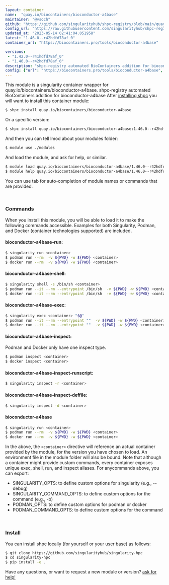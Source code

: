 ```yaml
---
layout: container
name:  "quay.io/biocontainers/bioconductor-a4base"
maintainer: "@vsoch"
github: "https://github.com/singularityhub/shpc-registry/blob/main/quay.io/biocontainers/bioconductor-a4base/container.yaml"
config_url: "https://raw.githubusercontent.com/singularityhub/shpc-registry/main/quay.io/biocontainers/bioconductor-a4base/container.yaml"
updated_at: "2023-05-14 02:41:04.051958"
latest: "1.46.0--r42hdfd78af_0"
container_url: "https://biocontainers.pro/tools/bioconductor-a4base"

versions:
 - "1.42.0--r41hdfd78af_0"
 - "1.46.0--r42hdfd78af_0"
description: "shpc-registry automated BioContainers addition for bioconductor-a4base"
config: {"url": "https://biocontainers.pro/tools/bioconductor-a4base", "maintainer": "@vsoch", "description": "shpc-registry automated BioContainers addition for bioconductor-a4base", "latest": {"1.46.0--r42hdfd78af_0": "sha256:1779e06e05900eea825f81ed63c402a8374af1d8e878ee769a8572a3bf2f6a21"}, "tags": {"1.42.0--r41hdfd78af_0": "sha256:2e01fe380337c1f68299b2b1e93402bfe9c60180a4820639a5685c8b6e53e27c", "1.46.0--r42hdfd78af_0": "sha256:1779e06e05900eea825f81ed63c402a8374af1d8e878ee769a8572a3bf2f6a21"}, "docker": "quay.io/biocontainers/bioconductor-a4base"}
---
```


This module is a singularity container wrapper for quay.io/biocontainers/bioconductor-a4base.
shpc-registry automated BioContainers addition for bioconductor-a4base
After [installing shpc](#install) you will want to install this container module:


```bash
$ shpc install quay.io/biocontainers/bioconductor-a4base
```

Or a specific version:

```bash
$ shpc install quay.io/biocontainers/bioconductor-a4base:1.46.0--r42hdfd78af_0
```

And then you can tell lmod about your modules folder:

```bash
$ module use ./modules
```

And load the module, and ask for help, or similar.

```bash
$ module load quay.io/biocontainers/bioconductor-a4base/1.46.0--r42hdfd78af_0
$ module help quay.io/biocontainers/bioconductor-a4base/1.46.0--r42hdfd78af_0
```

You can use tab for auto-completion of module names or commands that are provided.

<br>

### Commands

When you install this module, you will be able to load it to make the following commands accessible.
Examples for both Singularity, Podman, and Docker (container technologies supported) are included.

#### bioconductor-a4base-run:

```bash
$ singularity run <container>
$ podman run --rm  -v ${PWD} -w ${PWD} <container>
$ docker run --rm  -v ${PWD} -w ${PWD} <container>
```

#### bioconductor-a4base-shell:

```bash
$ singularity shell -s /bin/sh <container>
$ podman run --it --rm --entrypoint /bin/sh  -v ${PWD} -w ${PWD} <container>
$ docker run --it --rm --entrypoint /bin/sh  -v ${PWD} -w ${PWD} <container>
```

#### bioconductor-a4base-exec:

```bash
$ singularity exec <container> "$@"
$ podman run --it --rm --entrypoint ""  -v ${PWD} -w ${PWD} <container> "$@"
$ docker run --it --rm --entrypoint ""  -v ${PWD} -w ${PWD} <container> "$@"
```

#### bioconductor-a4base-inspect:

Podman and Docker only have one inspect type.

```bash
$ podman inspect <container>
$ docker inspect <container>
```

#### bioconductor-a4base-inspect-runscript:

```bash
$ singularity inspect -r <container>
```

#### bioconductor-a4base-inspect-deffile:

```bash
$ singularity inspect -d <container>
```



#### bioconductor-a4base

```bash
$ singularity run <container>
$ podman run --rm  -v ${PWD} -w ${PWD} <container>
$ docker run --rm  -v ${PWD} -w ${PWD} <container>
```


In the above, the `<container>` directive will reference an actual container provided
by the module, for the version you have chosen to load. An environment file in the
module folder will also be bound. Note that although a container
might provide custom commands, every container exposes unique exec, shell, run, and
inspect aliases. For anycommands above, you can export:

 - SINGULARITY_OPTS: to define custom options for singularity (e.g., --debug)
 - SINGULARITY_COMMAND_OPTS: to define custom options for the command (e.g., -b)
 - PODMAN_OPTS: to define custom options for podman or docker
 - PODMAN_COMMAND_OPTS: to define custom options for the command

<br>

### Install

You can install shpc locally (for yourself or your user base) as follows:

```bash
$ git clone https://github.com/singularityhub/singularity-hpc
$ cd singularity-hpc
$ pip install -e .
```

Have any questions, or want to request a new module or version? [ask for help!](https://github.com/singularityhub/singularity-hpc/issues)
